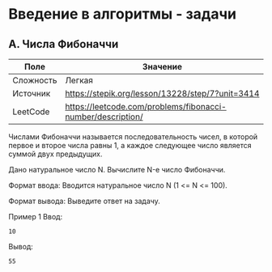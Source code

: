 # Введение в алгоритмы - задачи

## A. Числа Фибоначчи

| Поле      | Значение                                                    |
|-----------|-------------------------------------------------------------|
| Сложность | Легкая                                                      |
| Источник  | https://stepik.org/lesson/13228/step/7?unit=3414            |
| LeetCode  | https://leetcode.com/problems/fibonacci-number/description/ |

Числами Фибоначчи называется последовательность чисел, в которой первое и второе числа равны 1, а каждое следующее число
является суммой двух предыдущих.

Дано натуральное число N. Вычислите N-е число Фибоначчи.

Формат ввода:
Вводится натуральное число N (1 <= N <= 100).

Формат вывода:
Выведите ответ на задачу.

Пример 1
Ввод:

```text
10
```  

Вывод:

```text
55
```
